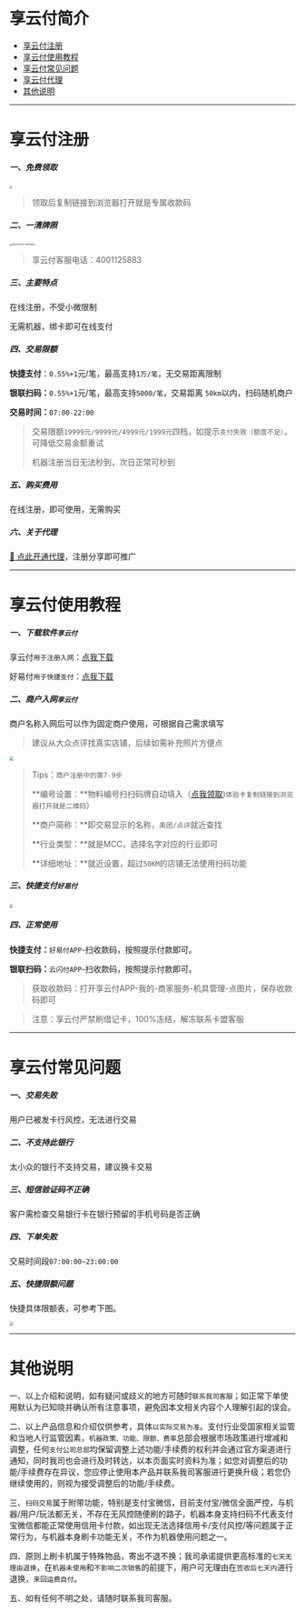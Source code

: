 # 享云付简介

- [享云付注册](#享云付码牌注册)
- [享云付使用教程](#享云付使用教程)
- [享云付常见问题](#享云付常见问题)
- [享云付代理](agent/ldxyf.md)
- [其他说明](#其他说明)

---

# 享云付注册

##### 一、免费领取

[<img src="https://cos.zjkmkj.com/media/2024/08/20/da1f6aaca8bb64e5a19ba2697f3f2530-2.webp" style="zoom:33%;" />](http://u.zjkm.xyz/X5CJy)

> 领取后复制链接到浏览器打开就是专属收款码

##### 二、一清牌照

<img src="https://cos.zjkmkj.com/media/2024/08/20/48ed67d4742e706bdd757f9b32f6178a-2.webp" alt="WX20221010-161918@2x" style="zoom: 25%;" />

> 享云付客服电话：4001125883

##### 三、主要特点

在线注册，不受小微限制

无需机器，绑卡即可在线支付

##### 四、交易限额

**快捷支付**：`0.55%+1`元/笔，最高支持`1万/笔`，无交易距离限制

**银联扫码：**`0.55%+1`元/笔，最高支持`5000/笔`，交易距离 `50km`以内，扫码随机商户

**交易时间：**`07:00-22:00`

> 交易限额`19999元/9999元/4999元/1999元`四档，如提示`支付失败（额度不足）`，可降低交易金额重试
>
> 机器注册当日无法秒到，次日正常可秒到

##### 五、购买费用

在线注册，即可使用，无需购买

##### 六、关于代理

[:link: 点此开通代理](agent/ldxyf.md)，注册分享即可推广

---

# 享云付使用教程

##### 一、下载软件`享云付`

享云付`用于注册入网`：[点我下载](https://xz.umpay.com/foffical/#/)

好易付`用于快捷支付`：[点我下载](https://igl.umpay.com/static/ldqb/upload/index.html)

##### 二、商户入网`享云付`

商户名称入网后可以作为固定商户使用，可根据自己需求填写

> 建议从大众点评找真实店铺，后续如需补充照片方便点

<img src="https://cos.zjkmkj.com/media/2024/08/20/fafbd8e8748837f57318dc696d6b37aa-2.webp" style="zoom: 45%;" />

> Tips：`商户注册中的第7-9步`
>
> **编号设置：**物料编号扫扫码牌自动填入（[点我领取](http://u.zjkm.xyz/X5CJy))`体验卡复制链接到浏览器打开就是二维码`）
>
> **商户简称：**即交易显示的名称，`美团/点评`就近查找
>
> **行业类型：**就是MCC，选择名字对应的行业即可
>
> **详细地址：**就近设置，超过`50KM`的店铺无法使用扫码功能

##### 三、快捷支付`好易付`

<img src="https://wiki.zjkm.xyz/media/202404151418571.jpg" style="zoom: 40%;" />

##### 四、正常使用

**快捷支付：**`好易付APP`-扫收款码，按照提示付款即可。

**银联扫码：**`云闪付APP`-扫收款码，按照提示付款即可。

> 获取收款码：打开享云付APP-我的-商家服务-机具管理-点图片，保存收款码即可

> 注意：享云付严禁刷借记卡，100%冻结，解冻联系卡盟客服

---

# 享云付常见问题

##### 一、交易失败

用户已被发卡行风控，无法进行交易

##### 二、不支持此银行

太小众的银行不支持交易，建议换卡交易

##### 三、短信验证码不正确

客户需检查交易银行卡在银行预留的手机号码是否正确

##### 四、下单失败

交易时间段`07:00:00~23:00:00`

##### 五、快捷限额问题

快捷具体限额表，可参考下图。

<img src="https://cos.zjkmkj.com/media/2024/08/20/b07c18f3e139efa40cd368cf7d6bed23-2.webp" style="zoom:45%;" />

---

# 其他说明

一、以上介绍和说明，如有疑问或歧义的地方可随时`联系我司客服`；如正常下单使用默认为已知晓并确认所有注意事项，避免因本文相关内容个人理解引起的误会。

二、以上产品信息和介绍仅供参考，具体`以实际交易为准`。支付行业受国家相关监管和当地人行监管因素，`机器政策、功能、限额、费率`总部会根据市场政策进行增减和调整，任何`支付公司总部`均保留调整上述功能/手续费的权利并会通过官方渠道进行通知，同时我司也会进行及时转达，以本页面实时资料为准；如您对调整后的功能/手续费存在异议，您应停止使用本产品并联系我司客服进行更换升级；若您仍继续使用的，则视为接受调整后的功能/手续费。

三、`扫码交易`属于附带功能，特别是支付宝微信，目前支付宝/微信全面严控，与机器/用户/玩法都无关，不存在无风控随便刷的路子，机器本身支持扫码不代表支付宝微信都能正常使用信用卡付款，如出现无法选择信用卡/支付风控/等问题属于正常行为，与机器本身刷卡功能无关，不作为机器使用问题之一。

四、原则上刷卡机属于特殊物品，寄出不退不换；我司承诺提供更高标准的`七天无理由退换`，在`机器未使用`和`不影响二次销售`的前提下，用户可无理由在`签收后七天内`进行退换，`来回运费自付`。

五、如有任何不明之处，请随时联系我司客服。
